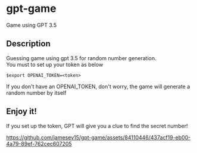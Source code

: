 # gpt-game
Game using GPT 3.5

## Description  
Guessing game using gpt 3.5 for random number generation.  
You must to set up your token as below  

    $export OPENAI_TOKEN=<token>

If you don't have an OPENAI_TOKEN, don't worry, the game will generate a random number by itself

## Enjoy it!  
If you set up the token, GPT will give you a clue to find the secret number!

https://github.com/jamesev15/gpt-game/assets/84110446/437acf19-eb00-4a79-89ef-762cec607205


